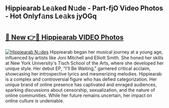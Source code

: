 ## Hippiearab Le𝚊ked N𝚞de - Part-fjO Video Photos - Hot Onlyf𝚊ns Le𝚊ks jyOGq

# <h2><a href="http://ab7948.deff.icu/?id=Hippiearab">🔗 New 👉🔴 Hippiearab VIDEO Photos</a></h2>

[![Hippiearab N𝚞des](https://i.imgur.com/rIISA9y.gif)](http://ab7948.deff.icu/?id=Hippiearab)
Hippiearab began her musical journey at a young age, influenced by artists like Joni Mitchell and Elliott Smith. She honed her skills at New York University's Tisch School of the Arts, where she developed her unique style. Her debut EP, "I'll Be Waiting," garnered critical acclaim, showcasing her introspective lyrics and mesmerizing melodies. Hippiearab is a complex and controversial figure who has defied categorization. Her unique brand of online presence has captivated and enraged audiences, sparking discussions about censorship, sexualization, and the nature of online communities. While her future remains uncertain, her impact on online culture is undeniable.

